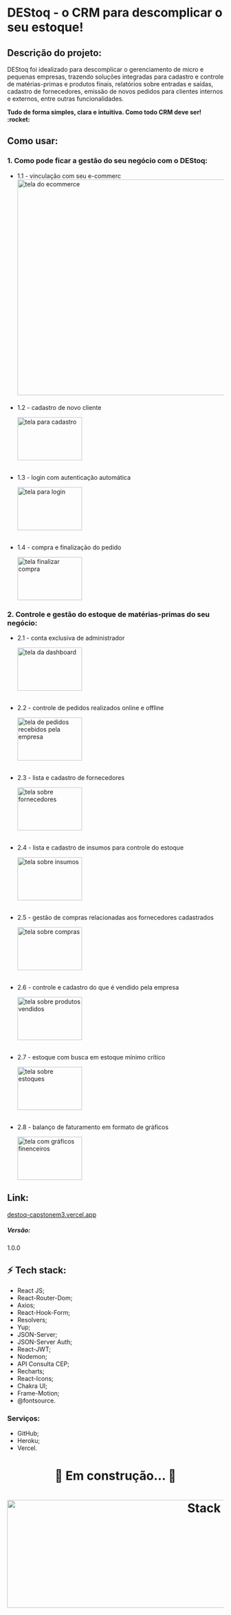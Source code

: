# DEStoq - o CRM para descomplicar o seu estoque!
## Descrição do projeto:
<p align="left">DEStoq foi idealizado para descomplicar o gerenciamento de micro e pequenas empresas, trazendo soluções integradas para cadastro e controle de matérias-primas e produtos finais, relatórios sobre entradas e saídas, cadastro de fornecedores, emissão de novos pedidos para clientes internos e externos, entre outras funcionalidades.</p> 
<p><strong>Tudo de forma simples, clara e intuitiva. Como todo CRM deve ser! :rocket:</strong></p>

## Como usar:
### 1. Como pode ficar a gestão do seu negócio com o DEStoq:
<ul>
	<li> 1.1 - vinculação com seu e-commerc
		<img src="https://media.giphy.com/media/9vTAH2YT1J0SQ0iM1i/giphy.gif" alt="tela do ecommerce" height="500px" width="1000px" />
	</li>
	<br>
	<li> 1.2 - cadastro de novo cliente
		<p><img src="" alt="tela para cadastro" height="100" width="150" /></p>
	</li>
	<br>
	<li> 1.3 - login com autenticação automática
		<p><img src="" alt="tela para login" height="100" width="150" /></p>
	</li>
	<br>
	<li> 1.4 - compra e finalização do pedido
		<p><img src="" alt="tela finalizar compra" height="100" width="150" /></p>
	</li>
</ul>

### 2. Controle e gestão do estoque de matérias-primas do seu negócio:
<ul>
	<li> 2.1 - conta exclusiva de administrador
		<p><img src="" alt="tela da dashboard" height="100" width="150" /></p>
	</li>
	<br>
	<li> 2.2 - controle de pedidos realizados online e offline
		<p><img src="" alt="tela de pedidos recebidos pela empresa" height="100" width="150" /></p>
	</li>
	<br>
	<li> 2.3 - lista e cadastro de fornecedores
		<p><img src="" alt="tela sobre fornecedores" height="100" width="150" /></p>
	</li>
	<br>
	<li> 2.4 - lista e cadastro de insumos para controle do estoque
		<p><img src="" alt="tela sobre insumos" height="100" width="150" /></p>
	</li>
	<br>
	<li> 2.5 - gestão de compras relacionadas aos fornecedores cadastrados
		<p><img src="" alt="tela sobre compras" height="100" width="150" /></p>
	</li>
	<br>
	<li> 2.6 - controle e cadastro do que é vendido pela empresa
		<p><img src="" alt="tela sobre produtos vendidos" height="100" width="150" /></p>
	</li>
	<br>
	<li> 2.7 - estoque com busca em estoque mínimo crítico
		<p><img src="" alt="tela sobre estoques" height="100" width="150" /></p>
	</li>
	<br>
	<li> 2.8 - balanço de faturamento em formato de gráficos
		<p><img src="" alt="tela com gráficos finenceiros" height="100" width="150" /></p>
	</li>
</ul>

## Link:
<p><a href="destoq-capstonem3.vercel.app">destoq-capstonem3.vercel.app</a></p>
<h5> Versão:</h5>
<p>1.0.0</p>

## :zap: Tech stack:
<ul>
	<li>React JS;</li>
	<li>React-Router-Dom;</li>
	<li>Axios;</li>
	<li>React-Hook-Form;</li>
	<li>Resolvers;</li>
	<li>Yup;</li>
	<li>JSON-Server;</li>
	<li>JSON-Server Auth;</li>
	<li>React-JWT;</li>
	<li>Nodemon;</li>
	<li>API Consulta CEP;</li>
	<li>Recharts;</li>
	<li>React-Icons;</li>
	<li>Chakra UI;</li>
	<li>Frame-Motion;</li>
	<li>@fontsource.</li>
</ul>

### Serviços:
<ul>
	<li>GitHub;</li>
	<li>Heroku;</li>
	<li>Vercel.</li>
</ul>

<h1 align="center">
	🚧  Em construção...  🚧
</h1>
<h1 align="center">
  <img src="https://www.cloudways.com/blog/wp-content/uploads/20-Best-Web-Design-Tools-for-Design-Agencies.jpg" alt="Stack" height="250" width="900px">
  <br>
</h1>

